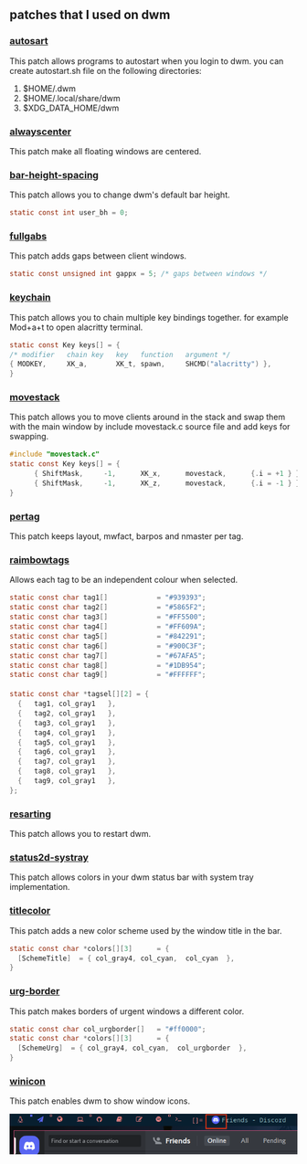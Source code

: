 ## patches that I used on dwm

### [autosart](https://dwm.suckless.org/patches/autostart/)
  This patch allows programs to autostart when you login to dwm.
  you can create autostart.sh file on the following directories:
  1. $HOME/.dwm
  2. $HOME/.local/share/dwm
  3. $XDG_DATA_HOME/dwm

### [alwayscenter](https://dwm.suckless.org/patches/alwayscenter/)
  This patch make all floating windows are centered.

### [bar-height-spacing](https://dwm.suckless.org/patches/bar_height/)
  This patch allows you to change dwm's default bar height.
  ```c
  static const int user_bh = 0;
  ```

### [fullgabs](https://dwm.suckless.org/patches/fullgaps/)
  This patch adds gaps between client windows.
  ```c
  static const unsigned int gappx = 5; /* gaps between windows */
  ```

### [keychain](https://dwm.suckless.org/patches/keychain/)
  This patch allows you to chain multiple key bindings together. for example Mod+a+t to open alacritty terminal.
  ```c
  static const Key keys[] = {
/* modifier   chain key   key   function   argument */
  { MODKEY,     XK_a,       XK_t, spawn,     SHCMD("alacritty") },
  }
  ```
### [movestack](https://dwm.suckless.org/patches/movestack/)
This patch allows you to move clients around in the stack and swap them with the main window by include movestack.c source file and add keys for swapping.
  ```c
  #include "movestack.c"
  static const Key keys[] = {
	    { ShiftMask,     -1,      XK_x,      movestack,      {.i = +1 } },
	    { ShiftMask,     -1,      XK_z,      movestack,      {.i = -1 } },
  }
  ```

### [pertag](https://dwm.suckless.org/patches/pertag/)
  This patch keeps layout, mwfact, barpos and nmaster per tag.

###  [raimbowtags](https://dwm.suckless.org/patches/rainbowtags/)
  Allows each tag to be an independent colour when selected.
  ```c
  static const char tag1[]            = "#939393";
  static const char tag2[]            = "#5865F2";
  static const char tag3[]            = "#FF5500";
  static const char tag4[]            = "#FF609A";
  static const char tag5[]            = "#842291";
  static const char tag6[]            = "#900C3F";
  static const char tag7[]            = "#67AFA5";
  static const char tag8[]            = "#1DB954";
  static const char tag9[]            = "#FFFFFF";
  
  static const char *tagsel[][2] = {
	{   tag1, col_gray1   },
	{   tag2, col_gray1   },
	{   tag3, col_gray1   },
	{   tag4, col_gray1   },
	{   tag5, col_gray1   },
	{   tag6, col_gray1   },
	{   tag7, col_gray1   },
	{   tag8, col_gray1   },
	{   tag9, col_gray1   },
};
  ```

###  [resarting](https://dwm.suckless.org/patches/restartsig/)
  This patch allows you to restart dwm.

###  [status2d-systray](https://dwm.suckless.org/patches/status2d/)
  This patch allows colors in your dwm status bar with system tray implementation.
  
###  [titlecolor](https://dwm.suckless.org/patches/titlecolor/)
  This patch adds a new color scheme used by the window title in the bar.
  ```c
  static const char *colors[][3]      = {
    [SchemeTitle]  = { col_gray4, col_cyan,  col_cyan  },
  }
  ```

### [urg-border](https://dwm.suckless.org/patches/urgentborder/)
  This patch makes borders of urgent windows a different color.
  
  ```c
  static const char col_urgborder[]   = "#ff0000";
  static const char *colors[][3]      = {
    [SchemeUrg]  = { col_gray4, col_cyan,  col_urgborder  },
  }
  ```

###  [winicon](https://dwm.suckless.org/patches/winicon/)
  This patch enables dwm to show window icons.
   
  ![](screenshots/display-discord-icon.png)
